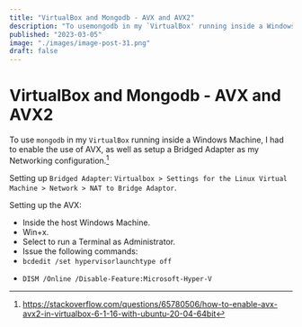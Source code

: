 ```yaml
---
title: "VirtualBox and Mongodb - AVX and AVX2"
description: "To usemongodb in my `VirtualBox' running inside a Windows Machine, I had to enable the use of AVX, as well as setup a Bridged Adapter as my Networking configuration."
published: "2023-03-05"
image: "./images/image-post-31.png"
draft: false
---
```


# VirtualBox and Mongodb - AVX and AVX2

To use `mongodb` in my `VirtualBox` running inside a Windows Machine, I had to enable the use of AVX, as well as setup a Bridged Adapter as my Networking configuration.[^1]

Setting up `Bridged Adapter`:
`Virtualbox > Settings for the Linux Virtual Machine > Network > NAT to Bridge Adaptor`.

Setting up the AVX:
- Inside the host Windows Machine.
- Win+x.
- Select to run a Terminal as Administrator.
- Issue the following commands:
- `bcdedit /set hypervisorlaunchtype off`
* `DISM /Online /Disable-Feature:Microsoft-Hyper-V`

[^1]: https://stackoverflow.com/questions/65780506/how-to-enable-avx-avx2-in-virtualbox-6-1-16-with-ubuntu-20-04-64bit
